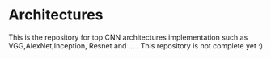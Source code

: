 # Architectures
This is the repository for top CNN architectures implementation such as VGG,AlexNet,Inception, Resnet and ... . This repository is not complete yet :)
